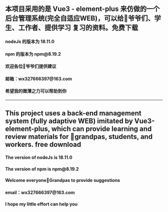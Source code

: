 <h2>本项目采用的是 Vue3 - element-plus 来仿做的一个后台管理系统(完全自适应WEB)，可以给🐂爷爷们、学生、工作者、提供学习 复习的资料。免费下载</h1>
<h4>nodeJs 的版本为 18.11.0</h4>
<h4>npm    的版本为 npm@8.19.2</h4>
<h4>欢迎各位🐂爷爷们提供建议</h4>
<h4>邮箱：wx327666397@163.com</h4>
<h4>希望我的微薄之力可以帮助到你</h4>

<hr/>
<h2>This project uses a back-end management system (fully adaptive WEB) imitated by Vue3-element-plus, which can provide learning and review materials for 🐂grandpas, students, and workers. free download</h2>
<h4>The version of nodeJs is 18.11.0</h4>
<h4>The version of npm is npm@8.19.2</h4>
<h4>Welcome everyone🐂Grandpas to provide suggestions</h4>
<h4>email：wx327666397@163.com</h4>
<h4>I hope my little effort can help you</h4>
